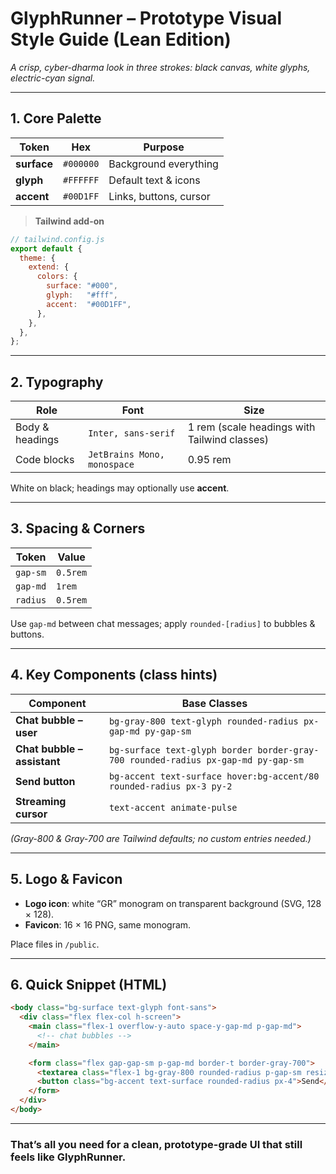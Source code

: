 # GlyphRunner – Prototype Visual Style Guide (Lean Edition)

*A crisp, cyber-dharma look in three strokes: black canvas, white glyphs, electric-cyan signal.*

---

## 1. Core Palette

| Token       | Hex       | Purpose                |
| ----------- | --------- | ---------------------- |
| **surface** | `#000000` | Background everything  |
| **glyph**   | `#FFFFFF` | Default text & icons   |
| **accent**  | `#00D1FF` | Links, buttons, cursor |

> **Tailwind add-on**

```js
// tailwind.config.js
export default {
  theme: {
    extend: {
      colors: {
        surface: "#000",
        glyph:   "#fff",
        accent:  "#00D1FF",
      },
    },
  },
};
```

---

## 2. Typography

| Role            | Font                        | Size                                         |
| --------------- | --------------------------- | -------------------------------------------- |
| Body & headings | `Inter, sans-serif`         | 1 rem (scale headings with Tailwind classes) |
| Code blocks     | `JetBrains Mono, monospace` | 0.95 rem                                     |

White on black; headings may optionally use **accent**.

---

## 3. Spacing & Corners

| Token    | Value    |
| -------- | -------- |
| `gap-sm` | `0.5rem` |
| `gap-md` | `1rem`   |
| `radius` | `0.5rem` |

Use `gap-md` between chat messages; apply `rounded-[radius]` to bubbles & buttons.

---

## 4. Key Components (class hints)

| Component                   | Base Classes                                                                      |
| --------------------------- | --------------------------------------------------------------------------------- |
| **Chat bubble – user**      | `bg-gray-800 text-glyph rounded-radius px-gap-md py-gap-sm`                       |
| **Chat bubble – assistant** | `bg-surface text-glyph border border-gray-700 rounded-radius px-gap-md py-gap-sm` |
| **Send button**             | `bg-accent text-surface hover:bg-accent/80 rounded-radius px-3 py-2`              |
| **Streaming cursor**        | `text-accent animate-pulse`                                                       |

*(Gray-800 & Gray-700 are Tailwind defaults; no custom entries needed.)*

---

## 5. Logo & Favicon

* **Logo icon**: white “GR” monogram on transparent background (SVG, 128 × 128).
* **Favicon**: 16 × 16 PNG, same monogram.

Place files in `/public`.

---

## 6. Quick Snippet (HTML)

```html
<body class="bg-surface text-glyph font-sans">
  <div class="flex flex-col h-screen">
    <main class="flex-1 overflow-y-auto space-y-gap-md p-gap-md">
      <!-- chat bubbles -->
    </main>

    <form class="flex gap-gap-sm p-gap-md border-t border-gray-700">
      <textarea class="flex-1 bg-gray-800 rounded-radius p-gap-sm resize-none"></textarea>
      <button class="bg-accent text-surface rounded-radius px-4">Send</button>
    </form>
  </div>
</body>
```

---

### That’s all you need for a clean, prototype-grade UI that still feels like **GlyphRunner**.
